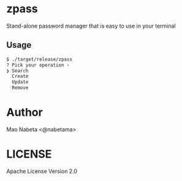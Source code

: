 # zpass

Stand-alone password manager that is easy to use in your terminal

## Usage

```sh
$ ./target/release/zpass
? Pick your operation ›
❯ Search
  Create
  Update
  Remove
```

# Author

Mao Nabeta <@nabetama>

# LICENSE

Apache License Version 2.0
